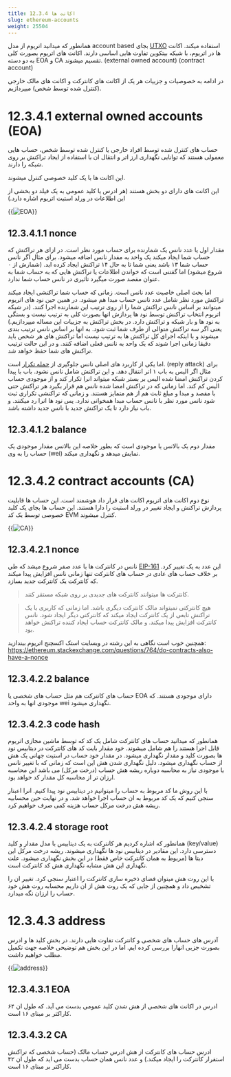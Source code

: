 ```yaml
---
title: 12.3.4 اکانت ها
slug: ethereum-accounts
weight: 25504
---
```


همانطور که میدانید اتریوم از مدل account based  بجای [UTXO](https://en.wikipedia.org/wiki/Unspent_transaction_output) استفاده میکند.
اکانت ها در اتریوم، با شبکه بیتکوین تفاوت هایی اساسی دارند. اکانت های اتریوم بصورت کلی به دو دسته EOA و CA تقسیم میشوند.
(external owned account) (contract account)

در ادامه به خصوصیات و جزییات هر یک از اکانت های کانترکت و اکانت های مالک خارجی (کنترل شده توسط شخص) میپردازیم.

# 12.3.4.1 external owned accounts (EOA)

حساب های کنترل شده توسط افراد خارجی یا کنترل شده توسط شخص، حساب هایی معمولی هستند که توانایی نگهداری ارز اتر و انتقال ان با استفاده از ایجاد تراکنش بر روی شبکه را دارند.

این اکانت ها با یک کلید خصوصی کنترل میشوند.

این اکانت های دارای دو بخش هستند (هر ادرس یا کلید عمومی به یک فیلد دو بخشی از این اطلاعات در ورلد استیت اتریوم اشاره دارد.)

{{<img url="#" image="../../../static/assets/img/content/chapter-12/ethereum/EOA.png" alt="EOA">}}


## 12.3.4.1.1 nonce

 مقدار اول یا عدد نانس یک شمارنده برای حساب مورد نظر است. در ازای هر تراکنش که حساب شما ایجاد میکند یک واحد به مقدار نانس اضافه میشود. برای مثال اگر نانس حساب شما  ۱۳ باشد یعنی شما تا به حال ۱۴ تراکنش ایجاد کرده اید. (شمارش از ۰ شروع میشود) اما گفتنی است که خواندن اطلاعات یا تراکنش هایی که به حساب شما به عنوان مقصد صورت میگیرد تاثیری در نانس حساب شما ندارد.

 اما بحث اصلی خاصیت عدد نانس است. زمانی که حساب شما تراکنشی ایجاد میکند تراکنش مورد نظر شامل عدد نانس حساب مبدا هم میشود. در همین حین نود های اتریوم میتوانند بر اساس نانس تراکنش شما را از روی ترتیب این شمارنده اجرا کنند. (در شبکه اتریوم انتخاب تراکنش توسط نود ها پردازش انها بصورت کلی به ترتیب نیست و بستگی به نود ها و بار شبکه و تراکنش دارد. در بخش تراکنش به جزییات این مساله میپردازیم.) یعنی اگر سه تراکنش متوالی از طرف شما ثبت شود. به انها بر اساس نانس ترتیب بندی میشوند و با اینکه اجرای کل تراکنش ها به ترتیب نیست اما تراکنش های هر شخص باید دقیقا زمانی اجرا شوند که یک واحد به نانس فعلی اضافه کنند. و در این حالت ترتیب تراکنش های شما حفظ خواهد شد.

 اما یکی از کاربرد های اصلی نانس جلوگیری از [حمله تکرار](https://en.wikipedia.org/wiki/Replay_attack) است. (reply attack) برای مثال اگر الیس به باب ۱ اتر انتقال دهد. و این تراکنش شامل نانس نشود. باب با پیدا کردن تراکنش امضا شده الیس بر بستر شبکه میتواند انرا تکرار کند و از موجودی حساب الیس کم کند. اما زمانی که در تراکنش امضا شده نانس هم قرار بگیرد هر تراکنش حتی با مقصد و مبدا و مبلغ ثابت هم از هم متمایز هستند. و زمانی که تراکنشی تکراری ثبت شود نانس مورد نظر با نانس حساب مبدا همخوانی ندارد. پس نود ها انرا رد میکنند. و باب نیاز دارد تا یک تراکنش جدید با نانس جدید داشته باشد.

## 12.3.4.1.2 balance

مقدار دوم یک بالانس یا موجودی است که بطور خلاصه این بالانس مقدار موجودی یک حساب را به وی (wei) نمایش میدهد و نگهداری میکند.


# 12.3.4.2 contract accounts (CA)

نوع دوم اکانت های اتریوم اکانت های قرار داد هوشمند است. این حساب ها قابلیت پردازش تراکنش و ایجاد تغییر در ورلد استیت را دارا هستند.
این حساب ها بجای یک کلید خصوصی توسط یک کد EVM کنترل میشوند.

{{<img url="#" image="../../../static/assets/img/content/chapter-12/ethereum/CA.png" alt="CA">}}

## 12.3.4.2.1 nonce

نانس در کانترکت ها با عدد صفر شروع میشد که طی [EIP-161](https://github.com/ethereum/EIPs/blob/master/EIPS/eip-161.md) این عدد به یک تغییر کرد.
بر خلاف حساب های عادی در حساب های کانترکت تنها زمانی  نانس افزایش پیدا میکند که کانترکت یک کانترکت جدید بسازد.

> کانترکت ها میتوانند کانترکت های جدیدی بر روی شبکه مستقر کنند.

> هیچ کانترکتی نمیتواند مالک کانترکت دیگری باشد. اما زمانی که کاربری با یک تراکنش تابعی از یک کانترکت ایجاد میکند که کانترکتی دیگر ایجاد شود. نانس کانترکت افزایش پیدا میکند. و مالک کانترکت حساب ایجاد کننده تراکنش خواهد بود.

همچنین خوب است  نگاهی به این رشته در وبسایت استک اکسچنج اتریوم بیندازید:
https://ethereum.stackexchange.com/questions/764/do-contracts-also-have-a-nonce

## 12.3.4.2.2 balance

حساب های کانترکت هم مثل حساب های شخصی یا EOA دارای موجودی هستند. که موجودی انها به واحد wei نگهداری میشود.

## 12.3.4.2.3 code hash

همانطور که میدانید حساب های کانترکت شامل یک کد که توسط ماشین مجازی اتریوم قابل اجرا هستند را هم شامل میشوند.
خود مقدار بایت کد های کانترکت در دیتابیس نود ها بصورت کلید و مقدار نگهداری میشود. در مقدار خود حساب در استیت جهانی یک هش از حساب نگهداری میشود. دلیل نگهداری شدن هش این است که زمانی که با تغییر نانس یا موجودی نیاز به محاسبه دوباره ریشه هش حساب (درخت مرکل) می باشد این محاسبه ارزان تر از محاسبه کل مقدار کد خواهد بود.

با این روش ما کد مربوط به حساب را میتوانیم در دیتابیس نود پیدا کنیم. انرا اعبتار سنجی کنیم که یک کد مربوط به ان حساب اجرا خواهد شد. و در نهایت حین محسابیه ریشه هش درخت مرکل حساب هزینه کمی صرف خواهیم کرد.

## 12.3.4.2.4 storage root

همانطور که اشاره کردیم هر کانترکت به یک دیتابیس با مدل مقدار و کلید (key/value) دسترسی دارد.
این مقادیر در دیتابیس نود ها نگهداری میشوند. ریشه درخت مرکل این دیتا ها (مربوط به همان کانترکت خاص فقط) در این بخش نگهداری میشود. علت نگهداری این هش مشابه نگهداری هش کد کانترکت است.

با این روت هش میتوان فضای ذخیره سازی کانترکت را اعتبار سنجی کرد. تغییر ان را تشخیص داد و همچنین از جایی که یک روت هش از ان داریم محسابه روت هش خود حساب را ارزان نگه میدارد.


# 12.3.4.3 address

آدرس های حساب های شخصی و کانترکت تفاوت هایی دارند. در بخش کلید ها و ادرس بصورت جزیی انهارا بررسی کرده ایم. اما در این بخش  هم توضیحی خلاصه جهت تکمیل مطلب خواهیم داشت.

{{<img url="#" image="../../../static/assets/img/content/chapter-12/ethereum/address.png" alt="address">}}

## 12.3.4.3.1 EOA

ادرس در اکانت های شخصی از هش شدن کلید عمومی بدست می آید. که طول ان ۶۴ کاراکتر بر مبنای ۱۶ است.

## 12.3.4.3.2 CA

ادرس حساب های کانترکت از هش  ادرس حساب مالک (حساب شخصی که تراکنش استقرار کانترکت را ایجاد میکند.) و عدد نانس همان حساب بدست می اید که طول ان ۴۲ کاراکتر بر مبنای ۱۶ است.
